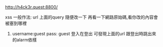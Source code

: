 http://h4ck3r.quest:8800/

xss 一般作法: url 上面的query 隨便改一下
再看一下網路原始碼,看你改的內容會被塞到哪裡



1. username:guest pass: guest 登入在登出 可發現上面的url 跟登出時跳出來的alarm依樣